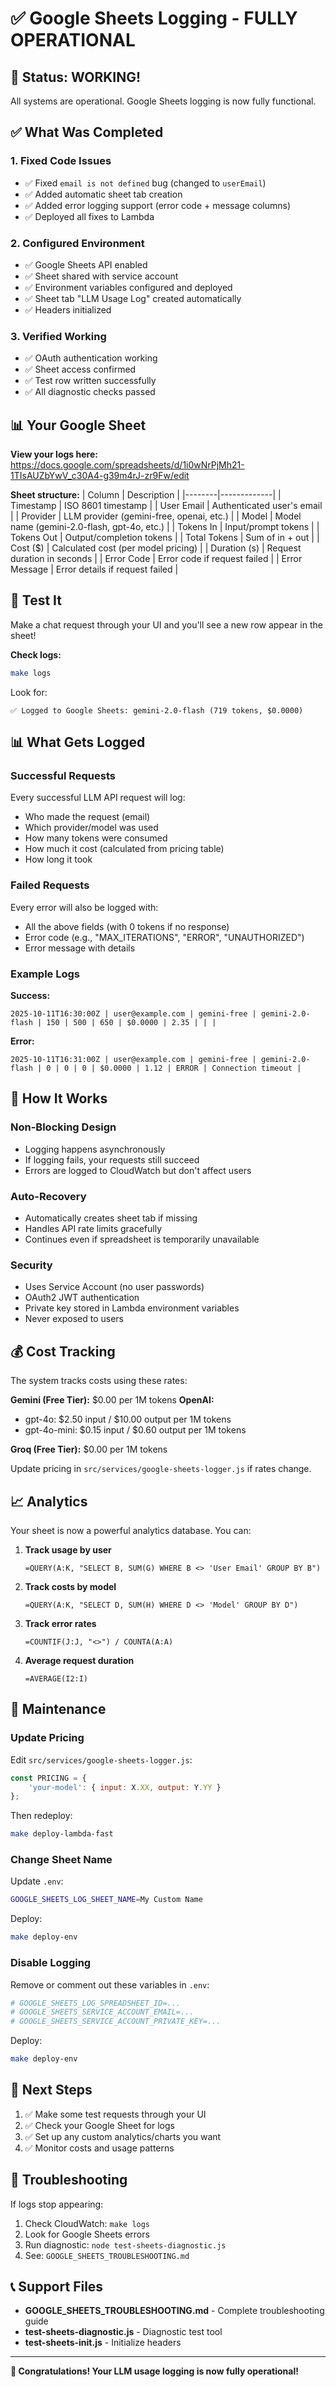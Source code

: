 # ✅ Google Sheets Logging - FULLY OPERATIONAL

## 🎉 Status: WORKING!

All systems are operational. Google Sheets logging is now fully functional.

## ✅ What Was Completed

### 1. Fixed Code Issues
- ✅ Fixed `email is not defined` bug (changed to `userEmail`)
- ✅ Added automatic sheet tab creation
- ✅ Added error logging support (error code + message columns)
- ✅ Deployed all fixes to Lambda

### 2. Configured Environment
- ✅ Google Sheets API enabled
- ✅ Sheet shared with service account
- ✅ Environment variables configured and deployed
- ✅ Sheet tab "LLM Usage Log" created automatically
- ✅ Headers initialized

### 3. Verified Working
- ✅ OAuth authentication working
- ✅ Sheet access confirmed
- ✅ Test row written successfully
- ✅ All diagnostic checks passed

## 📊 Your Google Sheet

**View your logs here:**
https://docs.google.com/spreadsheets/d/1i0wNrPjMh21-1TIsAUZbYwV_c30A4-g39m4rJ-zr9Fw/edit

**Sheet structure:**
| Column | Description |
|--------|-------------|
| Timestamp | ISO 8601 timestamp |
| User Email | Authenticated user's email |
| Provider | LLM provider (gemini-free, openai, etc.) |
| Model | Model name (gemini-2.0-flash, gpt-4o, etc.) |
| Tokens In | Input/prompt tokens |
| Tokens Out | Output/completion tokens |
| Total Tokens | Sum of in + out |
| Cost ($) | Calculated cost (per model pricing) |
| Duration (s) | Request duration in seconds |
| Error Code | Error code if request failed |
| Error Message | Error details if request failed |

## 🧪 Test It

Make a chat request through your UI and you'll see a new row appear in the sheet!

**Check logs:**
```bash
make logs
```

Look for:
```
✅ Logged to Google Sheets: gemini-2.0-flash (719 tokens, $0.0000)
```

## 📊 What Gets Logged

### Successful Requests
Every successful LLM API request will log:
- Who made the request (email)
- Which provider/model was used
- How many tokens were consumed
- How much it cost (calculated from pricing table)
- How long it took

### Failed Requests
Every error will also be logged with:
- All the above fields (with 0 tokens if no response)
- Error code (e.g., "MAX_ITERATIONS", "ERROR", "UNAUTHORIZED")
- Error message with details

### Example Logs

**Success:**
```
2025-10-11T16:30:00Z | user@example.com | gemini-free | gemini-2.0-flash | 150 | 500 | 650 | $0.0000 | 2.35 | | |
```

**Error:**
```
2025-10-11T16:31:00Z | user@example.com | gemini-free | gemini-2.0-flash | 0 | 0 | 0 | $0.0000 | 1.12 | ERROR | Connection timeout |
```

## 🔧 How It Works

### Non-Blocking Design
- Logging happens asynchronously
- If logging fails, your requests still succeed
- Errors are logged to CloudWatch but don't affect users

### Auto-Recovery
- Automatically creates sheet tab if missing
- Handles API rate limits gracefully
- Continues even if spreadsheet is temporarily unavailable

### Security
- Uses Service Account (no user passwords)
- OAuth2 JWT authentication
- Private key stored in Lambda environment variables
- Never exposed to users

## 💰 Cost Tracking

The system tracks costs using these rates:

**Gemini (Free Tier):** $0.00 per 1M tokens
**OpenAI:**
- gpt-4o: $2.50 input / $10.00 output per 1M tokens
- gpt-4o-mini: $0.15 input / $0.60 output per 1M tokens

**Groq (Free Tier):** $0.00 per 1M tokens

Update pricing in `src/services/google-sheets-logger.js` if rates change.

## 📈 Analytics

Your sheet is now a powerful analytics database. You can:

1. **Track usage by user**
   ```
   =QUERY(A:K, "SELECT B, SUM(G) WHERE B <> 'User Email' GROUP BY B")
   ```

2. **Track costs by model**
   ```
   =QUERY(A:K, "SELECT D, SUM(H) WHERE D <> 'Model' GROUP BY D")
   ```

3. **Track error rates**
   ```
   =COUNTIF(J:J, "<>") / COUNTA(A:A)
   ```

4. **Average request duration**
   ```
   =AVERAGE(I2:I)
   ```

## 🔄 Maintenance

### Update Pricing
Edit `src/services/google-sheets-logger.js`:
```javascript
const PRICING = {
    'your-model': { input: X.XX, output: Y.YY }
};
```

Then redeploy:
```bash
make deploy-lambda-fast
```

### Change Sheet Name
Update `.env`:
```bash
GOOGLE_SHEETS_LOG_SHEET_NAME=My Custom Name
```

Deploy:
```bash
make deploy-env
```

### Disable Logging
Remove or comment out these variables in `.env`:
```bash
# GOOGLE_SHEETS_LOG_SPREADSHEET_ID=...
# GOOGLE_SHEETS_SERVICE_ACCOUNT_EMAIL=...
# GOOGLE_SHEETS_SERVICE_ACCOUNT_PRIVATE_KEY=...
```

Deploy:
```bash
make deploy-env
```

## 🎯 Next Steps

1. ✅ Make some test requests through your UI
2. ✅ Check your Google Sheet for logs
3. ✅ Set up any custom analytics/charts you want
4. ✅ Monitor costs and usage patterns

## 🐛 Troubleshooting

If logs stop appearing:

1. Check CloudWatch: `make logs`
2. Look for Google Sheets errors
3. Run diagnostic: `node test-sheets-diagnostic.js`
4. See: `GOOGLE_SHEETS_TROUBLESHOOTING.md`

## 📞 Support Files

- **GOOGLE_SHEETS_TROUBLESHOOTING.md** - Complete troubleshooting guide
- **test-sheets-diagnostic.js** - Diagnostic test tool
- **test-sheets-init.js** - Initialize headers

---

**🎊 Congratulations! Your LLM usage logging is now fully operational!**
